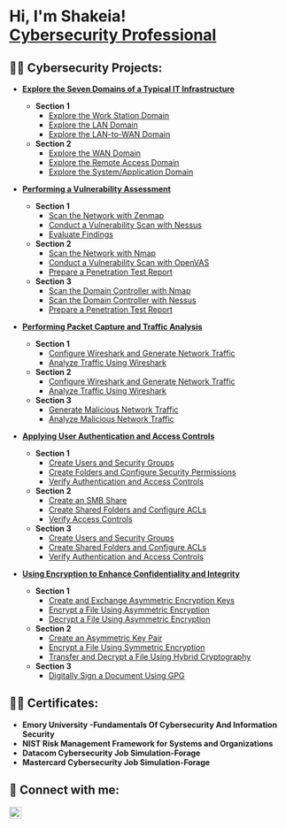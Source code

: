 <h1>Hi, I'm Shakeia! <br/><a href="https://github.com/cyberssolomon"></a> <a href="https://www.linkedin.com/in/joshmadakor/">Cybersecurity Professional</a> 
<h2>👨‍💻 Cybersecurity  Projects:</h2>

- <b>[Explore the Seven Domains of a Typical IT Infrastructure](https://github.com/cyberssolomon/Exploring-the-Seven-Domains-of-a-Typical-IT-Infrastructure)</b>
  - <b>Section 1</b>
    - [Explore the Work Station Domain](https://github.com/cyberssolomon/Exploring-the-Seven-Domains-of-a-Typical-IT-Infrastructure#explore-the-workstation-domain)
    - [Explore the LAN Domain](https://github.com/cyberssolomon/Exploring-the-Seven-Domains-of-a-Typical-IT-Infrastructure?tab=readme-ov-file#explore-the-lan-domain)
    - [Explore the LAN-to-WAN Domain](https://github.com/cyberssolomon/Exploring-the-Seven-Domains-of-a-Typical-IT-Infrastructure#explore-the-lan-to-wan-domain)
  - <b>Section 2</b>
    - [Explore the WAN Domain](https://github.com/cyberssolomon/Exploring-the-Seven-Domains-of-a-Typical-IT-Infrastructure#explore-the-wan-domain)
    - [Explore the Remote Access Domain](https://github.com/cyberssolomon/Exploring-the-Seven-Domains-of-a-Typical-IT-Infrastructure#explore-the-remote-access-domain)
    - [Explore the System/Application Domain](https://github.com/cyberssolomon/Exploring-the-Seven-Domains-of-a-Typical-IT-Infrastructure#explore-the-systemapplication-domain)
   
- <b>[Performing a Vulnerability Assessment](https://github.com/cyberssolomon/Performing-a-Vulnerability-Assessment/tree/main)</b>
  - <b>Section 1</b>
    - [Scan the Network with Zenmap](https://github.com/cyberssolomon/Performing-a-Vulnerability-Assessment/tree/main#scan-the-network-with-zenmap)
    - [Conduct a Vulnerability Scan with Nessus](https://github.com/cyberssolomon/Performing-a-Vulnerability-Assessment/tree/main?tab=readme-ov-file#conduct-a-vulnerability-scan-with-nessus)
    - [Evaluate Findings](https://github.com/cyberssolomon/Performing-a-Vulnerability-Assessment/tree/main#evaluate-your-findings)
  - <b>Section 2</b>
    - [Scan the Network with Nmap](https://github.com/cyberssolomon/Performing-a-Vulnerability-Assessment/tree/main#scan-the-network-with-nmap)
    - [Conduct a Vulnerability Scan with OpenVAS](https://github.com/cyberssolomon/Performing-a-Vulnerability-Assessment/tree/main#conduct-a-vulnerability-scan-with-openvas)
    - [Prepare a Penetration Test Report](https://github.com/cyberssolomon/Performing-a-Vulnerability-Assessment/tree/main#prepare-a-penetration-test-report)
  - <b>Section 3</b>
    - [Scan the Domain Controller with Nmap](https://github.com/cyberssolomon/Performing-a-Vulnerability-Assessment/tree/main#scan-the-domain-controller-with-nmap)
    - [Scan the Domain Controller with Nessus](https://github.com/cyberssolomon/Performing-a-Vulnerability-Assessment/tree/main#scan-the-domain-controller-with-nessus)
    - [Prepare a Penetration Test Report](https://github.com/cyberssolomon/Performing-a-Vulnerability-Assessment/tree/main#prepare-a-penetration-test-report-1)

- <b>[Performing Packet Capture and Traffic Analysis</b>](https://github.com/cyberssolomon/Performing-Packet-Capture-and-Traffic-Analysis)
  - <b>Section 1</b>
    - [Configure Wireshark and Generate Network Traffic](https://github.com/cyberssolomon/Performing-Packet-Capture-and-Traffic-Analysis/blob/main/README.md#configure-wireshark-and-generate-network-traffic)
    - [Analyze Traffic Using Wireshark](https://github.com/cyberssolomon/Performing-Packet-Capture-and-Traffic-Analysis/blob/main/README.md#analyze-traffic-using-wireshark)
  - <b>Section 2</b>
    - [Configure Wireshark and Generate Network Traffic](https://github.com/cyberssolomon/Performing-Packet-Capture-and-Traffic-Analysis/blob/main/README.md#configure-wireshark-and-generate-network-traffic-1)
    - [Analyze Traffic Using Wireshark](https://github.com/cyberssolomon/Performing-Packet-Capture-and-Traffic-Analysis/blob/main/README.md#analyze-traffic-using-wireshark-1)
  - <b>Section 3</b>
    - [Generate Malicious Network Traffic](https://github.com/cyberssolomon/Performing-Packet-Capture-and-Traffic-Analysis/blob/main/README.md#generate-malicious-network-traffic)
    - [Analyze Malicious Network Traffic](https://github.com/cyberssolomon/Performing-Packet-Capture-and-Traffic-Analysis/blob/main/README.md#analyze-malicious-network-traffic)

- <b>[Applying User Authentication and Access Controls</b>](https://github.com/cyberssolomon/Applying-User-Authentication-and-Access-Controls)
  - <b>Section 1</b>
    - [Create Users and Security Groups](https://github.com/cyberssolomon/Applying-User-Authentication-and-Access-Controls/blob/main/README.md#create-users-and-security-groups)
    - [Create Folders and Configure Security Permissions](https://github.com/cyberssolomon/Applying-User-Authentication-and-Access-Controls/blob/main/README.md#create-folders-and-configure-security-permissions)
    - [Verify Authentication and Access Controls](https://github.com/cyberssolomon/Applying-User-Authentication-and-Access-Controls/blob/main/README.md#verify-authentication-and-access-controls)
  - <b>Section 2</b>
    - [Create an SMB Share](https://github.com/cyberssolomon/Applying-User-Authentication-and-Access-Controls/blob/main/README.md#creating-an-smb-share)
    - [Create Shared Folders and Configure ACLs](https://github.com/cyberssolomon/Applying-User-Authentication-and-Access-Controls/blob/main/README.md#create-shared-folders-and-configure-acls)
    - [Verify Access Controls](https://github.com/cyberssolomon/Applying-User-Authentication-and-Access-Controls/blob/main/README.md#verify-access-controls)
  - <b>Section 3</b>
    - [Create Users and Security Groups](https://github.com/cyberssolomon/Applying-User-Authentication-and-Access-Controls/blob/main/README.md#create-users-and-security-groups-1)
    - [Create Shared Folders and Configure ACLs](https://github.com/cyberssolomon/Applying-User-Authentication-and-Access-Controls/blob/main/README.md#create-shared-folders-and-configure-acls-1)
    - [Verify Authentication and Access Controls](https://github.com/cyberssolomon/Applying-User-Authentication-and-Access-Controls/blob/main/README.md#verify-authentication-and-access-controls-1)

 - <b>[Using Encryption to Enhance Confidentiality and Integrity</b>](https://github.com/cyberssolomon/Using-Encryption-to-Enhance-Confidentiality-and-Integrity/blob/main/README.md)
    - <b>Section 1</b>
      - [Create and Exchange Asymmetric Encryption Keys](https://github.com/cyberssolomon/Using-Encryption-to-Enhance-Confidentiality-and-Integrity/blob/main/README.md#create-and-exchange-asymmetric-encryption-keys)
      - [Encrypt a File Using Asymmetric Encryption](https://github.com/cyberssolomon/Using-Encryption-to-Enhance-Confidentiality-and-Integrity/blob/main/README.md#encrypt-a-file-using-asymmetric-encryption)
      - [Decrypt a File Using Asymmetric Encryption](https://github.com/cyberssolomon/Using-Encryption-to-Enhance-Confidentiality-and-Integrity/blob/main/README.md#decrypt-a-file-using-asymmetric-encryption)
    - <b>Section 2</b>
      - [Create an Asymmetric Key Pair]()
      - [Encrypt a File Using Symmetric Encryption]()
      - [Transfer and Decrypt a File Using Hybrid Cryptography]()
    - <b>Section 3</b>
      - [Digitally Sign a Document Using GPG]()
   



<h2>👨‍💻 Certificates:</h2>

- <b>Emory University -Fundamentals Of Cybersecurity And Information Security</b>
- <b>NIST Risk Management Framework for Systems and Organizations</b>
- <b>Datacom Cybersecurity Job Simulation-Forage</b>
- <b>Mastercard Cybersecurity Job Simulation-Forage</b>
    



<h2> 🤳 Connect with me:</h2>


[<img align="left" alt="ShakeiaSolomon | LinkedIn" width="22px" src="https://cdn.jsdelivr.net/npm/simple-icons@v3/icons/linkedin.svg" />][linkedin]



[linkedin]: https://www.linkedin.com/in/shakeia-solomon

